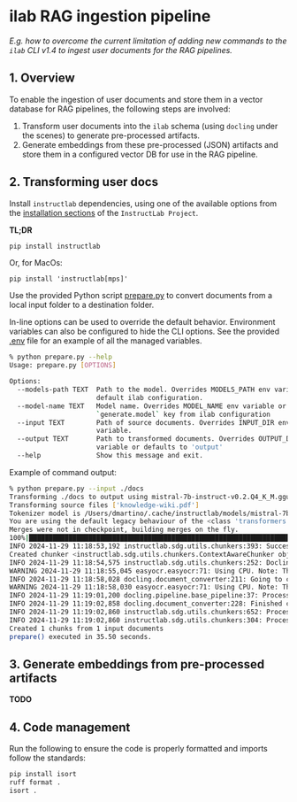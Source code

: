 # ilab RAG ingestion pipeline
*E.g. how to overcome the current limitation of adding new commands to the `ilab` CLI v1.4 to ingest user documents for the RAG pipelines.*

## 1. Overview
To enable the ingestion of user documents and store them in a vector database for RAG pipelines, the following steps are involved:
1. Transform user documents into the `ilab` schema (using `docling` under the scenes) to generate pre-processed artifacts.
1. Generate embeddings from these pre-processed (JSON) artifacts and store them in a configured vector DB for use in the RAG pipeline.

## 2. Transforming user docs
Install `instructlab` dependencies, using one of the available options from the [installation sections](https://docs.instructlab.ai/) of the 
`InstructLab Project`. 

**TL;DR**
```bash
pip install instructlab
```
Or, for MacOs:
```
pip install 'instructlab[mps]'
```

Use the provided Python script [prepare.py](./prepare.py) to convert documents from a local input folder to a destination folder.

In-line options can be used to override the default behavior. Environment variables can also be configured to hide the CLI options.
See the provided [.env](.env) file for an example of all the managed variables.
```bash
% python prepare.py --help
Usage: prepare.py [OPTIONS]

Options:
  --models-path TEXT  Path to the model. Overrides MODELS_PATH env variable or
                      default ilab configuration.
  --model-name TEXT   Model name. Overrides MODEL_NAME env variable or the
                      `generate.model` key from ilab configuration
  --input TEXT        Path of source documents. Overrides INPUT_DIR env
                      variable.
  --output TEXT       Path to transformed documents. Overrides OUTPUT_DIR env
                      variable or defaults to 'output'
  --help              Show this message and exit.
```

Example of command output:
```bash
% python prepare.py --input ./docs
Transforming ./docs to output using mistral-7b-instruct-v0.2.Q4_K_M.gguf from /Users/dmartino/.cache/instructlab/models
Transforming source files ['knowledge-wiki.pdf']
Tokenizer model is /Users/dmartino/.cache/instructlab/models/mistral-7b-instruct-v0.2.Q4_K_M.gguf
You are using the default legacy behaviour of the <class 'transformers.models.llama.tokenization_llama_fast.LlamaTokenizerFast'>. This is expected, and simply means that the `legacy` (previous) behavior will be used so nothing changes for you. If you want to use the new behaviour, set `legacy=False`. This should only be set if you understand what it means, and thoroughly read the reason why this was added as explained in https://github.com/huggingface/transformers/pull/24565 - if you loaded a llama tokenizer from a GGUF file you can ignore this message.
Merges were not in checkpoint, building merges on the fly.
100%|████████████████████████████████████████████████████████████████████████████████████████████████████████████████| 32000/32000 [00:23<00:00, 1369.09it/s]
INFO 2024-11-29 11:18:53,192 instructlab.sdg.utils.chunkers:393: Successfully loaded tokenizer from: /Users/dmartino/.cache/instructlab/models/mistral-7b-instruct-v0.2.Q4_K_M.gguf
Created chunker <instructlab.sdg.utils.chunkers.ContextAwareChunker object at 0x17f6ebe50>
INFO 2024-11-29 11:18:54,575 instructlab.sdg.utils.chunkers:252: Docling models not found on disk, downloading models...
WARNING 2024-11-29 11:18:55,045 easyocr.easyocr:71: Using CPU. Note: This module is much faster with a GPU.
INFO 2024-11-29 11:18:58,028 docling.document_converter:211: Going to convert document batch...
WARNING 2024-11-29 11:18:58,030 easyocr.easyocr:71: Using CPU. Note: This module is much faster with a GPU.
INFO 2024-11-29 11:19:01,200 docling.pipeline.base_pipeline:37: Processing document knowledge-wiki.pdf
INFO 2024-11-29 11:19:02,858 docling.document_converter:228: Finished converting document knowledge-wiki.pdf in 5.26 sec.
INFO 2024-11-29 11:19:02,860 instructlab.sdg.utils.chunkers:652: Processed 1 docs, of which 0 failed
INFO 2024-11-29 11:19:02,860 instructlab.sdg.utils.chunkers:304: Processing parsed docling json file: output/docling-artifacts/knowledge-wiki.json
Created 1 chunks from 1 input documents
prepare() executed in 35.50 seconds.
```

## 3. Generate embeddings from pre-processed artifacts
**TODO**

## 4. Code management
Run the following to ensure the code is properly formatted and imports follow the standards:
```bash
pip install isort
ruff format .
isort .
```